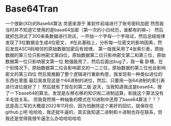 # Base64Tran
一个很新(XD)的Base64算法
灵感来源于
某软件前端进行了账号密码加密
然而我当时并不知道它使用的是base64加密（第一次的小白经历，谁都有的嘛~）
然后就抓包测试了300来条数据进行测试，一开始一个字母一个字母试，然后总结规律
发现了3位数据会生成4位密文，
#在此基础上，分析每一位密文的影响因素，然后发现ASCII码相邻的原始数据加密后有规律。
第一版我采用了4张索引表，原始数据的第三位只影响密文第四位，原始数据第二位只影响密文第二和第三位，原始数据第一位只影响密文第一位
勉强能用了，然后后面出bug了，我一看
卧槽，在个别情况下，原始数据第二位会影响密文的一二三位，原始数据的第三位也会影响密文的第三四位
然后我推翻了整个逻辑进行重新构思，我发现有一种类似进位的东西在里面
最后我发现这是个64进制的进位，然后，只要用一张64进制的索引表进行进位就好了！
然后就有了现在的第二版
逆天，当我知道我这是base64，搜了一下base64的算法，发现是左移右移的知识和二进制运算，和我这个算法没有半毛钱关系。
但我竟然用一种抽象的模式在10进制中还原了base64算法？？？
这是高三写的大概是2022年11月份，因为怕删除这个美好的回忆，就保存在github上吧
哈哈哈，我还挺牛逼的，其实我知道二进制和十进制也存在联系，但我还是觉得我很牛逼怎么办哈哈哈哈哈

